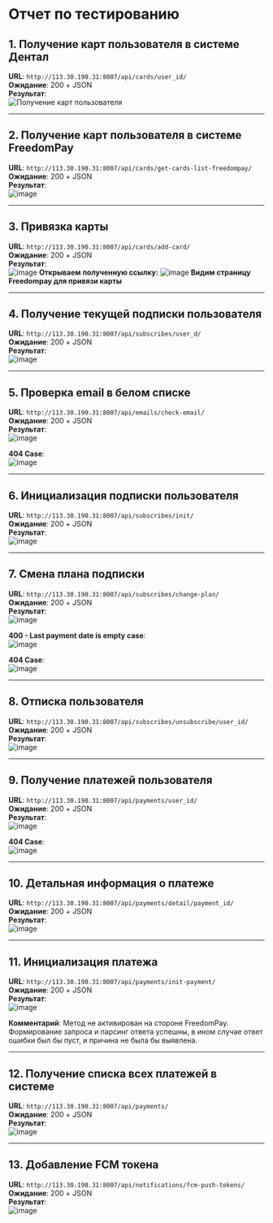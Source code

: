 # Отчет по тестированию

## 1. Получение карт пользователя в системе Дентал
**URL**: `http://113.30.190.31:8007/api/cards/user_id/`  
**Ожидание**: 200 + JSON  
**Результат**:  
![Получение карт пользователя](https://github.com/user-attachments/assets/1e0c3ef0-8cc3-4e8f-9f05-a4f456c21437)

---

## 2. Получение карт пользователя в системе FreedomPay
**URL**: `http://113.30.190.31:8007/api/cards/get-cards-list-freedompay/`  
**Ожидание**: 200 + JSON  
**Результат**:  
![image](https://github.com/user-attachments/assets/23d04365-8c21-49ec-9d5e-f6a7684c0948)


---

## 3. Привязка карты
**URL**: `http://113.30.190.31:8007/api/cards/add-card/`  
**Ожидание**: 200 + JSON  
**Результат**:  
![image](https://github.com/user-attachments/assets/fc5bab3b-069f-402d-99ea-74fd4da8b2e2)
**Открываем полученную ссылку:**
![image](https://github.com/user-attachments/assets/e3069a9c-6ffe-44a6-9220-0f4edbe0ce66)
**Видим страницу Freedompay для привязи карты**



---

## 4. Получение текущей подписки пользователя
**URL**: `http://113.30.190.31:8007/api/subscribes/user_d/`  
**Ожидание**: 200 + JSON  
**Результат**:  
![image](https://github.com/user-attachments/assets/17c6e18e-a9b3-4fcb-ad13-9998dc42226d)


---

## 5. Проверка email в белом списке
**URL**: `http://113.30.190.31:8007/api/emails/check-email/`  
**Ожидание**: 200 + JSON  
**Результат**:  
![image](https://github.com/user-attachments/assets/6e8d5842-beb0-4fdd-bc9a-6d51c11c100c)

**404 Case**:  
![image](https://github.com/user-attachments/assets/18b0cf37-ad43-4e1c-8bfe-8637bade46f3)


---

## 6. Инициализация подписки пользователя
**URL**: `http://113.30.190.31:8007/api/subscribes/init/`  
**Ожидание**: 200 + JSON  
**Результат**:  
![image](https://github.com/user-attachments/assets/9938eca1-3032-44be-9784-9b7af26152f9)


---

## 7. Смена плана подписки
**URL**: `http://113.30.190.31:8007/api/subscribes/change-plan/`  
**Ожидание**: 200 + JSON  
**Результат**:  
![image](https://github.com/user-attachments/assets/1618854f-3ceb-4f2c-9ecb-e6a909774f4e)

**400 - Last payment date is empty case**:  
![image](https://github.com/user-attachments/assets/2dd314de-e355-46a8-ad23-531eb867df4b)

**404 Case**:  
![image](https://github.com/user-attachments/assets/22eca0ad-80b8-496d-9ba6-12e502e1067a)


---

## 8. Отписка пользователя
**URL**: `http://113.30.190.31:8007/api/subscribes/unsubscribe/user_id/`  
**Ожидание**: 200 + JSON  
**Результат**:  
![image](https://github.com/user-attachments/assets/a3c1b507-0c14-4e7b-b941-0288e7a00ffb)


---

## 9. Получение платежей пользователя
**URL**: `http://113.30.190.31:8007/api/payments/user_id/`  
**Ожидание**: 200 + JSON  
**Результат**:  
![image](https://github.com/user-attachments/assets/c93d6492-6c2d-4ad7-a5e6-1f2850f05ad1)
 
**404 Case**:  
![image](https://github.com/user-attachments/assets/4dba5cb3-e289-4af2-90ae-dcb0ddecaeeb)


---

## 10. Детальная информация о платеже
**URL**: `http://113.30.190.31:8007/api/payments/detail/payment_id/`  
**Ожидание**: 200 + JSON  
**Результат**:  
![image](https://github.com/user-attachments/assets/c742bc22-7d6b-4b6c-8ebc-9226806e2017)


---

## 11. Инициализация платежа
**URL**: `http://113.30.190.31:8007/api/payments/init-payment/`  
**Ожидание**: 200 + JSON  
**Результат**:  
![image](https://github.com/user-attachments/assets/10a71dbd-0307-42ca-8b9e-3e059ba470f7)
  
**Комментарий**: Метод не активирован на стороне FreedomPay. Формирование запроса и парсинг ответа успешны, в ином случае ответ ошибки был бы пуст, и причина не была бы выявлена.

---

## 12. Получение списка всех платежей в системе
**URL**: `http://113.30.190.31:8007/api/payments/`  
**Ожидание**: 200 + JSON  
**Результат**:  
![image](https://github.com/user-attachments/assets/3cdac12a-d6ab-457e-9adf-297052efcaf1)


---

## 13. Добавление FCM токена
**URL**: `http://113.30.190.31:8007/api/notifications/fcm-push-tokens/`  
**Ожидание**: 200 + JSON  
**Результат**:  
![image](https://github.com/user-attachments/assets/082ed8c6-ca99-4d68-a0a1-708f527e2ae1)


